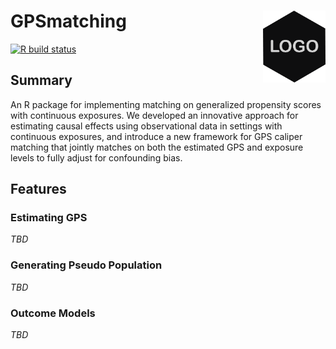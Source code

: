 # GPSmatching  <a href="https://fasrc.github.io/GPSmatching/"><img src="man/figures/png/logo_place_holder.png" align="right" height="115" /></a>

<!-- badges: start -->
[![R build status](https://github.com/FASRC/GPSmatching/workflows/R-CMD-check/badge.svg)](https://github.com/FASRC/GPSmatching/actions)
<!-- badges: end -->


## Summary

An R package for implementing matching on generalized propensity scores with continuous exposures. We developed an innovative approach for estimating causal effects using observational data in settings with continuous exposures, and introduce a new framework for GPS caliper matching that jointly matches on both the estimated GPS and exposure levels to fully adjust for confounding bias.

## Features

### Estimating GPS

*TBD*

### Generating Pseudo Population

*TBD*

###  Outcome Models

*TBD*
